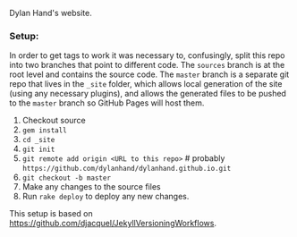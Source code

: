 Dylan Hand's website.

### Setup:

In order to get tags to work it was necessary to, confusingly, split this repo into two branches that point to different code. The `sources` branch is at the root level and contains the source code. The `master` branch is a separate git repo that lives in the `_site` folder, which allows local generation of the site (using any necessary plugins), and allows the generated files to be pushed to the `master` branch so GitHub Pages will host them.

1. Checkout source
2. `gem install`
3. `cd _site`
4. `git init`
5. `git remote add origin <URL to this repo>` # probably `https://github.com/dylanhand/dylanhand.github.io.git`
6. `git checkout -b master`
7. Make any changes to the source files
8. Run `rake deploy` to deploy any new changes.

This setup is based on https://github.com/djacquel/JekyllVersioningWorkflows.